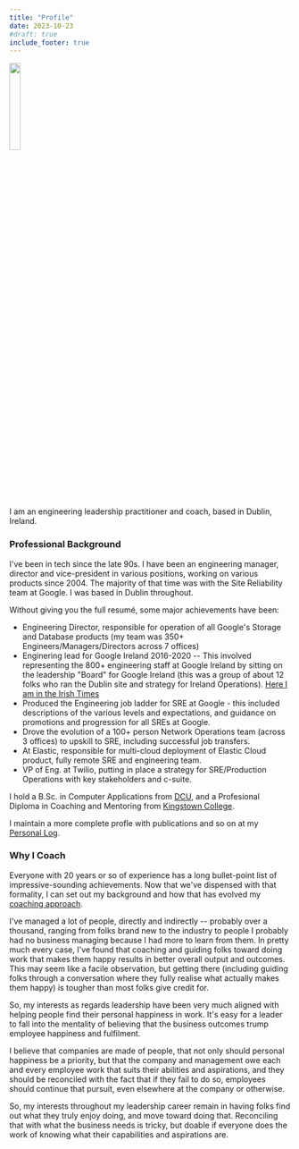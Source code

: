 ```yaml
---
title: "Profile"
date: 2023-10-23
#draft: true
include_footer: true
---
```


<img src="/images/daveoc-typewriter.png" width="20%"/>


I am an engineering leadership practitioner and coach, based in Dublin, Ireland.

### Professional Background

I've been in tech since the late 90s. I have been an engineering manager, director and vice-president in various positions, working on various products since 2004. The majority of that time was with the Site Reliability team at Google. I was based in Dublin throughout.

Without giving you the full resumé, some major achievements have been:

 - Engineering Director, responsible for operation of all Google's Storage and Database products (my team was 350+ Engineers/Managers/Directors across 7 offices)
 - Enginering lead for Google Ireland 2016-2020 -- This involved representing the 800+ engineering staff at Google Ireland by sitting on the leadership "Board" for Google Ireland (this was a group of about 12 folks who ran the Dublin site and strategy for Ireland Operations). [Here I am in the Irish Times](https://www.irishtimes.com/business/technology/you-should-automate-yourself-out-of-a-job-every-18-months-1.3552629)
 - Produced the Engineering job ladder for SRE at Google - this included descriptions of the various levels and expectations, and guidance on promotions and progression for all SREs at Google.
 - Drove the evolution of a 100+ person Network Operations team (across 3 offices) to upskill to SRE, including successful job transfers.
 - At Elastic, responsible for multi-cloud deployment of Elastic Cloud product, fully remote SRE and engineering team.
 - VP of Eng. at Twilio, putting in place a strategy for SRE/Production Operations with key stakeholders and c-suite.

I hold a B.Sc. in Computer Applications from [DCU](https://www.dcu.ie), and a Profesional Diploma in Coaching and Mentoring from [Kingstown College](https://www.kingstowncollege.ie/).

I maintain a more complete profle with publications and so on at my [Personal Log](https://log.andvari.net/pages/about.html).

### Why I Coach

Everyone with 20 years or so of experience has a long bullet-point list of impressive-sounding achievements. Now that we've dispensed with that formality, I can set out my background and how that has evolved my [coaching approach](/coachingapproach).

I've managed a lot of people, directly and indirectly -- probably over a thousand, ranging from folks brand new to the industry to people I probably had no business managing because I had more to learn from them. In pretty much every case, I've found that coaching and guiding folks toward doing work that makes them happy results in better overall output and outcomes. This may seem like a facile observation, but getting there (including guiding folks through a conversation where they fully realise what actually makes them happy) is tougher than most folks give credit for.

So, my interests as regards leadership have been very much aligned with helping people find their personal happiness in work. It's easy for a leader to fall into the mentality of believing that the business outcomes trump employee happiness and fulfilment.

I believe that companies are made of people, that not only should personal happiness be a priority, but that the company and management owe each and every employee work that suits their abilities and aspirations, and they should be reconciled with the fact that if they fail to do so, employees should continue that pursuit, even elsewhere at the company or otherwise.

So, my interests throughout my leadership career remain in having folks find out what they truly enjoy doing, and move toward doing that. Reconciling that with what the business needs is tricky, but doable if everyone does the work of knowing what their capabilities and aspirations are.
